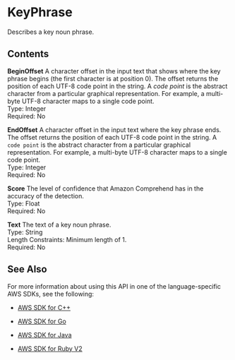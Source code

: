 # KeyPhrase<a name="API_KeyPhrase"></a>

Describes a key noun phrase\.

## Contents<a name="API_KeyPhrase_Contents"></a>

 **BeginOffset**   <a name="comprehend-Type-KeyPhrase-BeginOffset"></a>
A character offset in the input text that shows where the key phrase begins \(the first character is at position 0\)\. The offset returns the position of each UTF\-8 code point in the string\. A *code point* is the abstract character from a particular graphical representation\. For example, a multi\-byte UTF\-8 character maps to a single code point\.  
Type: Integer  
Required: No

 **EndOffset**   <a name="comprehend-Type-KeyPhrase-EndOffset"></a>
A character offset in the input text where the key phrase ends\. The offset returns the position of each UTF\-8 code point in the string\. A `code point` is the abstract character from a particular graphical representation\. For example, a multi\-byte UTF\-8 character maps to a single code point\.  
Type: Integer  
Required: No

 **Score**   <a name="comprehend-Type-KeyPhrase-Score"></a>
The level of confidence that Amazon Comprehend has in the accuracy of the detection\.  
Type: Float  
Required: No

 **Text**   <a name="comprehend-Type-KeyPhrase-Text"></a>
The text of a key noun phrase\.  
Type: String  
Length Constraints: Minimum length of 1\.  
Required: No

## See Also<a name="API_KeyPhrase_SeeAlso"></a>

For more information about using this API in one of the language\-specific AWS SDKs, see the following:

+  [AWS SDK for C\+\+](http://docs.aws.amazon.com/goto/SdkForCpp/comprehend-2017-11-27/KeyPhrase) 

+  [AWS SDK for Go](http://docs.aws.amazon.com/goto/SdkForGoV1/comprehend-2017-11-27/KeyPhrase) 

+  [AWS SDK for Java](http://docs.aws.amazon.com/goto/SdkForJava/comprehend-2017-11-27/KeyPhrase) 

+  [AWS SDK for Ruby V2](http://docs.aws.amazon.com/goto/SdkForRubyV2/comprehend-2017-11-27/KeyPhrase) 